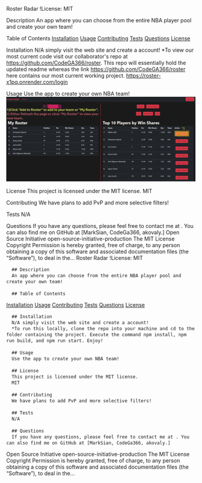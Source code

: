   Roster Radar
  !License: MIT

  Description
  An app where you can choose from the entire NBA player pool and create your own team!

  Table of Contents
  [Installation](#installation)
  [Usage](#usage)
  [Contributing](#contributing)
  [Tests](#tests)
  [Questions](#questions)
  [License](#license)

  Installation
  N/A simply visit the web site and create a account! 
  *To view our most current code visit our collaborator's repo at https://github.com/CodeGA366/roster. This repo will essentially hold the updated readme whereas the link https://github.com/CodeGA366/roster here contains our most current working project.
  https://roster-x1pq.onrender.com/login
  

  Usage
  Use the app to create your own NBA team! 
  ![alt text](image.png)

  License
  This project is licensed under the MIT license.
  MIT

  Contributing
  We have plans to add PvP and more selective filters! 

  Tests
  N/A

  Questions
  If you have any questions, please feel free to contact me at . You can also find me on GitHub at [MarkSian, CodeGa366, akovaly.]
  Open Source Initiative
  open-source-initiative-production
  The MIT License
  Copyright Permission is hereby granted, free of charge, to any person obtaining a copy of this software and associated documentation files (the “Software”), to deal in the…
  Roster Radar
      !License: MIT

      ## Description
      An app where you can choose from the entire NBA player pool and create your own team!

      ## Table of Contents
      
  [Installation](#installation)
  [Usage](#usage)
  [Contributing](#contributing)
  [Tests](#tests)
  [Questions](#questions)
  [License](#license)

      ## Installation
      N/A simply visit the web site and create a account! 
      *To run this locally, clone the repo into your machine and cd to the folder containing the project. Execute the command npm install, npm run build, and npm run start. Enjoy!

      ## Usage
      Use the app to create your own NBA team! 

      ## License
      This project is licensed under the MIT license.
      MIT

      ## Contributing
      We have plans to add PvP and more selective filters! 

      ## Tests
      N/A

      ## Questions
      If you have any questions, please feel free to contact me at . You can also find me on GitHub at [MarkSian, CodeGa366, akovaly.]
  Open Source Initiative
  open-source-initiative-production
  The MIT License
  Copyright Permission is hereby granted, free of charge, to any person obtaining a copy of this software and associated documentation files (the “Software”), to deal in the…

